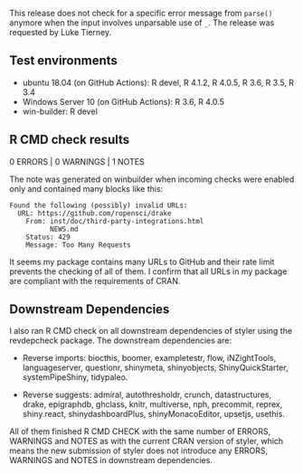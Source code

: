This release does not check for a specific error message from `parse()` anymore
when the input involves unparsable use of `_`. The release was requested by Luke
Tierney.

## Test environments


* ubuntu 18.04 (on GitHub Actions): R devel, R 4.1.2, R 4.0.5, R 3.6, R 3.5, R 3.4
* Windows Server 10 (on GitHub Actions): R 3.6, R 4.0.5
* win-builder: R devel

## R CMD check results

0 ERRORS | 0 WARNINGS | 1 NOTES

The note was generated on winbuilder when incoming checks were enabled only and 
contained many blocks like this: 

```
Found the following (possibly) invalid URLs:
  URL: https://github.com/ropensci/drake
    From: inst/doc/third-party-integrations.html
          NEWS.md
    Status: 429
    Message: Too Many Requests
```    

It seems my package contains many URLs to GitHub and their rate limit prevents
the checking of all of them. I confirm that all URLs in my
package are compliant with the requirements of CRAN.

## Downstream Dependencies

I also ran R CMD check on all downstream dependencies of styler using the 
revdepcheck package. The 
downstream dependencies are: 

* Reverse imports: biocthis, boomer, exampletestr, flow, iNZightTools, 
  languageserver, questionr, shinymeta, shinyobjects, ShinyQuickStarter, 
  systemPipeShiny, tidypaleo.
	
  	
* Reverse suggests: 	admiral, autothresholdr, crunch, datastructures, drake, 
  epigraphdb, ghclass, knitr, multiverse, nph, precommit, reprex, shiny.react,
  shinydashboardPlus, shinyMonacoEditor, upsetjs, usethis.




All of them finished R CMD CHECK with the same number of ERRORS, WARNINGS and 
NOTES as with the current CRAN version of styler, which means the new 
submission of styler does not introduce any ERRORS, WARNINGS and NOTES in 
downstream dependencies.
